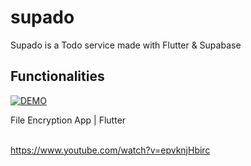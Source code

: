 # supado

Supado is a Todo service made with Flutter & Supabase

## Functionalities

[![DEMO](https://img.youtube.com/vi/epvknjHbirc/0.jpg)](https://www.youtube.com/watch?v=epvknjHbirc)
<br>

  <a>File Encryption App</a> | Flutter
  <br><br>

https://www.youtube.com/watch?v=epvknjHbirc

<br>
<!-- - Sign In & Sign Up with Email & Password -->


<!-- ## Getting Started

This project is a starting point for a Flutter application.

A few resources to get you started if this is your first Flutter project:

- [Lab: Write your first Flutter app](https://docs.flutter.dev/get-started/codelab)
- [Cookbook: Useful Flutter samples](https://docs.flutter.dev/cookbook)

For help getting started with Flutter development, view the
[online documentation](https://docs.flutter.dev/), which offers tutorials,
samples, guidance on mobile development, and a full API reference. -->

